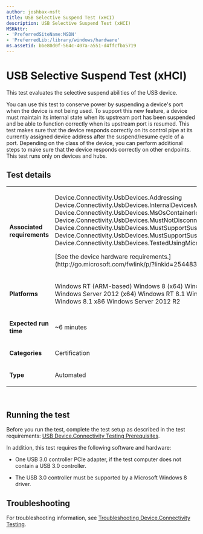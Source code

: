 ```yaml
---
author: joshbax-msft
title: USB Selective Suspend Test (xHCI)
description: USB Selective Suspend Test (xHCI)
MSHAttr:
- 'PreferredSiteName:MSDN'
- 'PreferredLib:/library/windows/hardware'
ms.assetid: bbe80d0f-564c-407a-a551-d4ffcfba5719
---
```


# USB Selective Suspend Test (xHCI)


This test evaluates the selective suspend abilities of the USB device.

You can use this test to conserve power by suspending a device's port when the device is not being used. To support this new feature, a device must maintain its internal state when its upstream port has been suspended and be able to function correctly when its upstream port is resumed. This test makes sure that the device responds correctly on its control pipe at its currently assigned device address after the suspend/resume cycle of a port. Depending on the class of the device, you can perform additional steps to make sure that the device responds correctly on other endpoints. This test runs only on devices and hubs.

## Test details


<table>
<colgroup>
<col width="50%" />
<col width="50%" />
</colgroup>
<tbody>
<tr class="odd">
<td><p><strong>Associated requirements</strong></p></td>
<td><p>Device.Connectivity.UsbDevices.Addressing Device.Connectivity.UsbDevices.InternalDevicesMustSupportSuspend Device.Connectivity.UsbDevices.MsOsContainerId Device.Connectivity.UsbDevices.MustNotDisconnectDuringSuspend Device.Connectivity.UsbDevices.MustSupportSuspend Device.Connectivity.UsbDevices.MustSupportSuspendOnRT Device.Connectivity.UsbDevices.TestedUsingMicrosoftUsbStack</p>
<p>[See the device hardware requirements.](http://go.microsoft.com/fwlink/p/?linkid=254483)</p></td>
</tr>
<tr class="even">
<td><p><strong>Platforms</strong></p></td>
<td><p>Windows RT (ARM-based) Windows 8 (x64) Windows 8 (x86) Windows Server 2012 (x64) Windows RT 8.1 Windows 8.1 x64 Windows 8.1 x86 Windows Server 2012 R2</p></td>
</tr>
<tr class="odd">
<td><p><strong>Expected run time</strong></p></td>
<td><p>~6 minutes</p></td>
</tr>
<tr class="even">
<td><p><strong>Categories</strong></p></td>
<td><p>Certification</p></td>
</tr>
<tr class="odd">
<td><p><strong>Type</strong></p></td>
<td><p>Automated</p></td>
</tr>
</tbody>
</table>

 

## Running the test


Before you run the test, complete the test setup as described in the test requirements: [USB Device.Connectivity Testing Prerequisites](usb-deviceconnectivity-testing-prerequisites.md).

In addition, this test requires the following software and hardware:

-   One USB 3.0 controller PCIe adapter, if the test computer does not contain a USB 3.0 controller.

-   The USB 3.0 controller must be supported by a Microsoft Windows 8 driver.

## Troubleshooting


For troubleshooting information, see [Troubleshooting Device.Connectivity Testing](troubleshooting-deviceconnectivity-testing.md).

 

 







